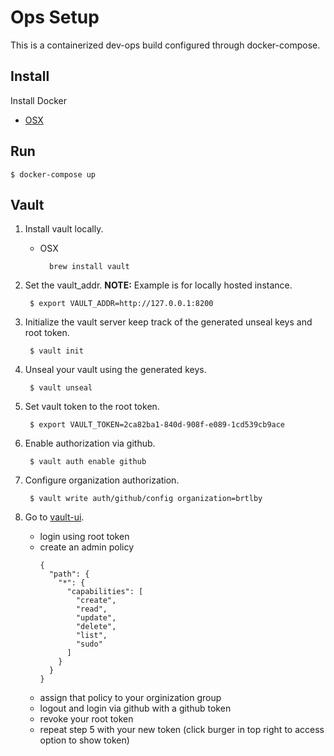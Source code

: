 # Ops Setup

This is a containerized dev-ops build configured through docker-compose.

## Install
Install Docker
* [OSX](https://www.docker.com/docker-mac)
## Run
    $ docker-compose up
## Vault
1. Install vault locally.
    * OSX

            brew install vault
2. Set the vault_addr.
    __NOTE:__ Example is for locally hosted instance.

        $ export VAULT_ADDR=http://127.0.0.1:8200
3. Initialize the vault server keep track of the generated unseal keys and root token.

        $ vault init
4. Unseal your vault using the generated keys.

        $ vault unseal
5. Set vault token to the root token.

        $ export VAULT_TOKEN=2ca82ba1-840d-908f-e089-1cd539cb9ace
6. Enable authorization via github.

        $ vault auth enable github
7. Configure organization authorization.

        $ vault write auth/github/config organization=brtlby

8. Go to [vault-ui](localhost:8080).
        
    * login using root token
    * create an admin policy
        ```
        {
          "path": {
            "*": {
              "capabilities": [
                "create",
                "read",
                "update",
                "delete",
                "list",
                "sudo"
              ]
            }
          }
        }
    * assign that policy to your orginization group
    * logout and login via github with a github token
    * revoke your root token
    * repeat step 5 with your new token (click burger in top right to access option to show token)